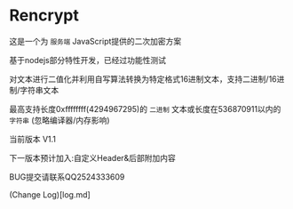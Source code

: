 # Rencrypt
这是一个为 `服务端` JavaScript提供的二次加密方案

基于nodejs部分特性开发，已经过功能性测试

对文本进行二值化并利用自写算法转换为特定格式16进制文本，支持二进制/16进制/字符串文本

最高支持长度0xffffffff(4294967295)的 `二进制` 文本或长度在536870911以内的 `字符串` (忽略编译器/内存影响)

当前版本 V1.1

下一版本预计加入:自定义Header&后部附加内容

BUG提交请联系QQ2524333609

(Change Log)[log.md]
